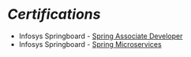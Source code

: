 # _Certifications_
* Infosys Springboard - [Spring Associate Developer](https://github.com/VamsiVasi/Certifications/blob/main/Spring_Associate_Developer.pdf)
* Infosys Springboard - [Spring Microservices](https://github.com/VamsiVasi/Certifications/blob/main/Spring_Microservices.pdf)
